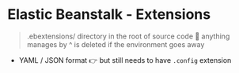 # Elastic Beanstalk - Extensions

> .ebextensions/ directory in the root of source code 
> 🚨 anything manages by ^ is deleted if the environment goes away

- YAML / JSON format 👉 but still needs to have `.config` extension 